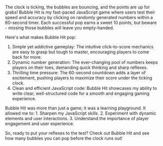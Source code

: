 The clock is ticking, the bubbles are bouncing, and the points are up for grabs! 
Bubble Hit is my fast-paced JavaScript game where users test their speed and accuracy by clicking on randomly generated numbers within a 60-second timer. 
Each successful pop earns a sweet 10 points, but beware - missing those bubbles will leave you empty-handed.

Here's what makes Bubble Hit pop:
   1.  Simple yet addictive gameplay: The intuitive click-to-score mechanics are easy to grasp but tough to master, encouraging players to come back for more.
   2.  Dynamic number generation: The ever-changing pool of numbers keeps players on their toes, demanding quick thinking and sharp reflexes.
   3.  Thrilling time pressure: The 60-second countdown adds a layer of excitement, pushing players to maximize their score under the ticking clock.
   4.  Clean and efficient JavaScript code: Bubble Hit showcases my ability to write clear, well-structured code for a smooth and engaging gaming experience.


Bubble Hit was more than just a game; it was a learning playground. It allowed me to:
      1. Sharpen my JavaScript skills.
      2. Experiment with dynamic elements and user interactions.
      3. Understand the importance of player engagement and user experience.

So, ready to put your reflexes to the test? Check out Bubble Hit and see how many bubbles you can pop before the clock runs out!
